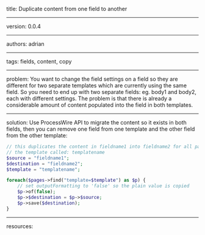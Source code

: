 title: Duplicate content from one field to another

----

version: 0.0.4

----

authors: adrian

----

tags: fields, content, copy

----

problem:
You want to change the field settings on a field so they are different for two separate templates which are currently using the same field. So you need to end up with two separate fields: eg. body1 and body2, each with different settings. The problem is that there is already a considerable amount of content populated into the field in both templates.

----

solution:
Use ProcessWire API to migrate the content so it exists in both fields, then you can remove one field from one template and the other field from the other template:

```PHP
// this duplicates the content in fieldname1 into fieldname2 for all pages with
// the template called: templatename
$source = "fieldname1";
$destination = "fieldname2";
$template = "templatename";

foreach($pages->find("template=$template") as $p) {
    // set outputFormatting to 'false' so the plain value is copied
    $p->of(false);
    $p->$destination = $p->$source;
    $p->save($destination);
}
```

----

resources:
